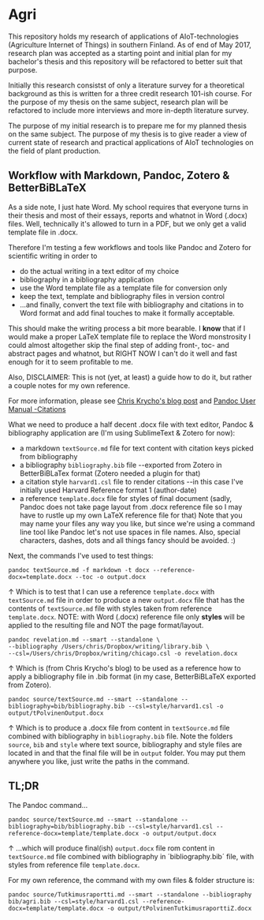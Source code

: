 # Agri

This repository holds my research of applications of AIoT-technologies (Agriculture Internet of Things) in southern Finland. As of end of May 2017, research plan was accepted as a starting point and initial plan for my bachelor's thesis and this repository will be refactored to better suit that purpose.

Initially this research consistst of only a literature survey for a theoretical background as this is written for a three credit research 101-ish course. For the purpose of my thesis on the same subject, research plan will be refactored to include more interviews and more in-depth literature survey.

The purpose of my initial research is to prepare me for my planned thesis on the same subject.
The purpose of my thesis is to give reader a view of current state of research and practical applications of AIoT technologies on the field of plant production.

## Workflow with Markdown, Pandoc, Zotero & BetterBiBLaTeX
As a side note, I just hate Word. My school requires that everyone turns in their thesis and most of their essays, reports and whatnot in Word (.docx) files. Well, technically it's allowed to turn in a PDF, but we only get a valid template file in .docx. 

Therefore I'm testing a few workflows and tools like Pandoc and Zotero for scientific writing in order to 
* do the actual writing in a text editor of my choice
* bibliography in a bibliography application
* use the Word template file as a template file for conversion only
* keep the text, template and bibliography files in version control
* ...and finally, convert the text file with bibliography and citations in to Word format and add final touches to make it formally acceptable.

This should make the writing process a bit more bearable. I **know** that if I would make a proper LaTeX template file to replace the Word monstrosity I could almost altogether skip the final step of adding front-, toc- and abstract pages and whatnot, but RIGHT NOW I can't do it well and fast enough for it to seem profitable to me.

Also, DISCLAIMER: This is not (yet, at least) a guide how to do it, but rather a couple notes for my own reference.

For more information, please see [Chris Krycho's blog post](http://www.chriskrycho.com/2015/academic-markdown-and-citations.html)
and [Pandoc User Manual -Citations](http://pandoc.org/MANUAL.html#citations)

What we need to produce a half decent .docx file with text editor, Pandoc & bibliography application are (I'm using SublimeText & Zotero for now):

* a markdown `textSource.md` file for text content with citation keys picked from bibliography
* a bibliography `bibliography.bib` file --exported from Zotero in BetterBiBLaTex format (Zotero needed a plugin for that)
* a citation style `harvard1.csl` file to render citations --in this case I've initially used Harvard Reference format 1 (author-date)
* a reference `template.docx` file for styles of final document (sadly, Pandoc does not take page layout from .docx reference file so I may have to rustle up my own LaTeX reference file for that)
Note that you may name your files any way you like, but since we're using a command line tool like Pandoc let's not use spaces in file names. Also, special characters, dashes, dots and all things fancy should be avoided. :)

Next, the commands I've used to test things:

```
pandoc textSource.md -f markdown -t docx --reference-docx=template.docx --toc -o output.docx
```
↑ Which is to test that I can use a reference `template.docx` with `textSource.md` file in order to produce a new `output.docx` file that has the contents of `textSource.md` file with styles taken from reference `template.docx`. NOTE: with Word (.docx) reference file only **styles** will be applied to the resulting file and NOT the page format/layout. 

```
pandoc revelation.md --smart --standalone \
--bibliography /Users/chris/Dropbox/writing/library.bib \
--csl=/Users/chris/Dropbox/writing/chicago.csl -o revelation.docx
```
↑ Which is (from Chris Krycho's blog) to be used as a reference how to apply a bibliography file in .bib format (in my case, BetterBiBLaTeX exported from Zotero).

```
pandoc source/textSource.md --smart --standalone --bibliography=bib/bibliography.bib --csl=style/harvard1.csl -o output/tPolvinenOutput.docx
```
↑ Which is to produce a .docx file from content in `textSource.md` file combined with bibliography in `bibliography.bib` file. Note the folders `source`, `bib` and `style` where text source, bibliography and style files are located in and that the final file will be in `output` folder. You may put them anywhere you like, just write the paths in the command.

## TL;DR
The Pandoc command...
```
pandoc source/textSource.md --smart --standalone --bibliography=bib/bibliography.bib --csl=style/harvard1.csl --reference-docx=template/template.docx -o output/output.docx
```
↑ ...which will produce final(ish) `output.docx` file rom content in `textSource.md` file combined with bibliography in ´bibliography.bib´ file, with styles from reference file `template.docx`.

For my own reference, the command with my own files & folder structure is:
```
pandoc source/Tutkimusraportti.md --smart --standalone --bibliography bib/agri.bib --csl=style/harvard1.csl --reference-docx=template/template.docx -o output/tPolvinenTutkimusraporttiZ.docx
```

